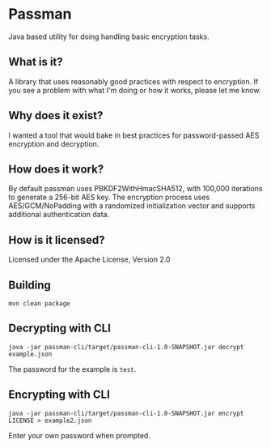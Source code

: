 # Passman

Java based utility for doing handling basic encryption tasks.

## What is it?

A library that uses reasonably good practices with respect to encryption.
If you see a problem with what I'm doing or how it works, please let me know.

## Why does it exist?

I wanted a tool that would bake in best practices for password-passed AES
encryption and decryption.

## How does it work?

By default passman uses PBKDF2WithHmacSHA512, with 100,000 iterations to
generate a 256-bit AES key. The encryption process uses AES/GCM/NoPadding with
a randomized initialization vector and supports additional authentication data.

## How is it licensed?
Licensed under the Apache License, Version 2.0

## Building

`mvn clean package`

## Decrypting with CLI

`java -jar passman-cli/target/passman-cli-1.0-SNAPSHOT.jar decrypt example.json`

The password for the example is `test`.

## Encrypting with CLI

`java -jar passman-cli/target/passman-cli-1.0-SNAPSHOT.jar encrypt LICENSE > example2.json`

Enter your own password when prompted.
